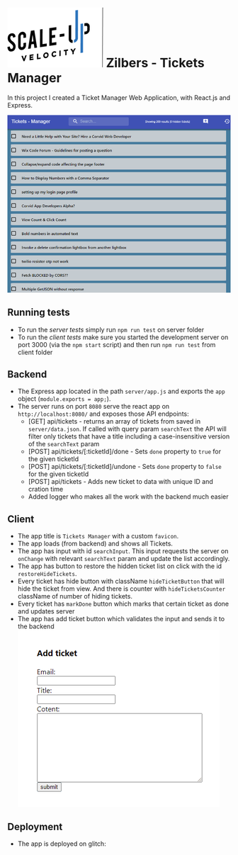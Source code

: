 # ![Scale-Up Velocity](./readme-files/logo-main.png)   Zilbers - Tickets Manager
In this project I created a Ticket Manager Web Application, with React.js and Express.

![App](./readme-files/app-gif.gif)

## Running tests
* To run the *server tests* simply run `npm run test` on server folder
* To run the *client tests* make sure you started the development server on  port 3000 (via the `npm start` script) and then run `npm run test` from client folder

## Backend
- The Express app located in the path `server/app.js` and exports the `app` object (`module.exports = app;`).
- The server runs on port `8080` serve the react app on `http://localhost:8080/` and exposes those API endpoints:
  - [GET] api/tickets - returns an array of tickets from saved in `server/data.json`. If called with query param `searchText` the API will filter only tickets that have a title including a case-insensitive version of the `searchText` param
  - [POST] api/tickets/[:ticketId]/done - Sets `done` property to `true` for the given ticketId
  - [POST] api/tickets/[:ticketId]/undone - Sets `done` property to `false` for the given ticketId
  - [POST] api/tickets - Adds new ticket to data with unique ID and cration time
  - Added logger who makes all the work with the backend much easier

## Client
- The app title is `Tickets Manager` with a custom `favicon`.
- The app loads (from backend) and shows all Tickets.
- The app has input with id `searchInput`. This input requests the server on `onChange` with relevant `searchText` param and update the list accordingly.
- The app has button to restore the hidden ticket list on click with the id `restoreHideTickets`.
- Every ticket has hide button with className `hideTicketButton` that will hide the ticket from view. And there is counter with `hideTicketsCounter` className of number of hiding tickets.
- Every ticket has `markDone` button which marks that certain ticket as done and updates server
- The app has add ticket button which validates the input and sends it to the backend
![validation](./readme-files/ticket-validate.gif)


## Deployment
- The app is deployed on glitch:
